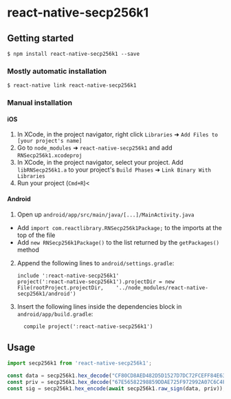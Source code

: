 
# react-native-secp256k1

## Getting started

`$ npm install react-native-secp256k1 --save`

### Mostly automatic installation

`$ react-native link react-native-secp256k1`

### Manual installation


#### iOS

1. In XCode, in the project navigator, right click `Libraries` ➜ `Add Files to [your project's name]`
2. Go to `node_modules` ➜ `react-native-secp256k1` and add `RNSecp256k1.xcodeproj`
3. In XCode, in the project navigator, select your project. Add `libRNSecp256k1.a` to your project's `Build Phases` ➜ `Link Binary With Libraries`
4. Run your project (`Cmd+R`)<

#### Android

1. Open up `android/app/src/main/java/[...]/MainActivity.java`
  - Add `import com.reactlibrary.RNSecp256k1Package;` to the imports at the top of the file
  - Add `new RNSecp256k1Package()` to the list returned by the `getPackages()` method
2. Append the following lines to `android/settings.gradle`:
  	```
  	include ':react-native-secp256k1'
  	project(':react-native-secp256k1').projectDir = new File(rootProject.projectDir, 	'../node_modules/react-native-secp256k1/android')
  	```
3. Insert the following lines inside the dependencies block in `android/app/build.gradle`:
  	```
      compile project(':react-native-secp256k1')
  	```


## Usage
```javascript
import secp256k1 from 'react-native-secp256k1';

const data = secp256k1.hex_decode("CF80CD8AED482D5D1527D7DC72FCEFF84E6326592848447D2DC0B0E87DFC9A90");
const priv = secp256k1.hex_decode("67E56582298859DDAE725F972992A07C6C4FB9F62A8FFF58CE3CA926A1063530");
const sig = secp256k1.hex_encode(await secp256k1.raw_sign(data, priv));
```
  